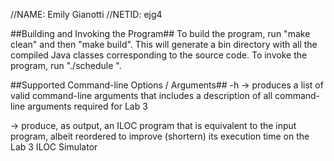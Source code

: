 //NAME: Emily Gianotti
//NETID: ejg4

##Building and Invoking the Program##
To build the program, run "make clean" and then "make build". This will generate a bin directory with all the compiled Java classes corresponding to the source code.
To invoke the program, run "./schedule <flag> <filename>".

##Supported Command-line Options / Arguments##
-h -> produces a list of valid command-line arguments that includes a description of all command-line arguments required for Lab 3

<filename> -> produce, as output, an ILOC program that is equivalent to the input program, albeit reordered to improve (shortern) its execution time on the Lab 3 ILOC Simulator
